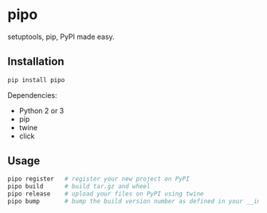 # pipo

setuptools, pip, PyPI made easy.

## Installation

```bash
pip install pipo
```

Dependencies:

* Python 2 or 3
* pip
* twine
* click

## Usage

```bash
pipo register   # register your new project on PyPI
pipo build      # build tar.gz and wheel
pipo release    # upload your files on PyPI using twine
pipo bump       # bump the build version number as defined in your __init__.py
```
